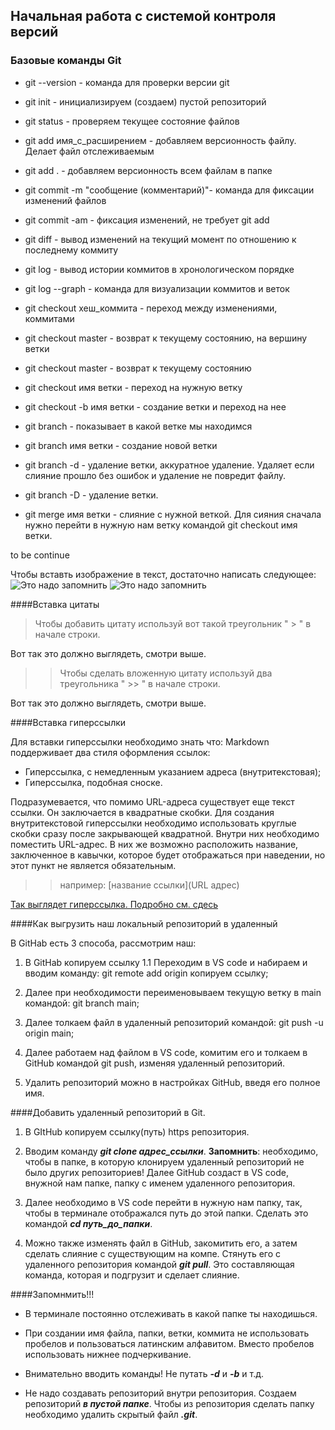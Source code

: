 ## Начальная работа с системой контроля версий

### Базовые команды Git
* git --version - команда для проверки версии git

* git init - инициализируем (создаем) пустой репозиторий

* git status - проверяем текущее состояние файлов

* git add имя_с_расширением - добавляем версионность файлу. Делает файл отслеживаемым

* git add . - добавляем версионность всем файлам в папке

* git commit -m "сообщение (комментарий)"- команда для фиксации изменений файлов

* git commit -am - фиксация изменений, не требует git add

* git diff - вывод изменений на текущий момент по отношению к последнему коммиту

* git log - вывод истории коммитов в хронологическом порядке

* git log --graph - команда для визуализации коммитов и веток

* git checkout хеш_коммита - переход между изменениями, коммитами

* git checkout master - возврат к текущему состоянию, на вершину ветки

* git checkout master - возврат к текущему состоянию

* git checkout имя ветки - переход на нужную ветку

* git checkout -b имя ветки - создание ветки и переход на нее

* git branch - показывает в какой ветке мы находимся

* git branch имя ветки - создание новой ветки

* git branch -d - удаление ветки, аккуратное удаление. Удаляет если слияние прошло без ошибок и удаление не повредит файлу.

* git branch -D - удаление ветки.

* git merge имя ветки - слияние с нужной веткой. Для сияния сначала нужно перейти в нужную нам ветку командой git checkout имя ветки.

to be continue

Чтобы вставть изображение в текст, достаточно написать следующее:
![Это надо запомнить](add.jpg)
![Это надо запомнить](commit.jpg)

####Вставка цитаты

>Чтобы добавить цитату используй вот такой треугольник " > " в начале строки.

Вот так это должно выглядеть, смотри выше.

>> Чтобы сделать вложенную цитату используй два треугольника " >> " в начале строки.

Вот так это должно выглядеть, смотри выше.

####Вставка гиперссылки

Для вставки гиперссылки необходимо знать что:
Markdown поддерживает два стиля оформления ссылок:

* Гиперссылка, с немедленным указанием адреса (внутритекстовая);
* Гиперссылка, подобная сноске.


Подразумевается, что помимо URL-адреса существует еще текст ссылки. Он заключается в квадратные скобки. Для создания внутритекстовой гиперссылки необходимо использовать круглые скобки сразу после закрывающей квадратной. Внутри них необходимо поместить URL-адрес. В них же возможно расположить название, заключенное в кавычки, которое будет отображаться при наведении, но этот пункт не является обязательным.

>>например: [название ссылки](URL адрес)

[Так выглядет гиперссылка. Подробно см. сдесь](https://gist.github.com/Jekins/2bf2d0638163f1294637#Links/)

####Как выгрузить наш локальный репозиторий в удаленный

В GitHab есть 3 способа, рассмотрим наш:

1. В GitHab копируем ссылку
1.1 Переходим в VS code и набираем и вводим команду:
git remote add origin копируем ссылку;

2. Далее при необходимости переименовываем текущую ветку в main командой:
git branch main;

3. Далее толкаем файл в удаленный репозиторий командой:
git push -u origin main;

4. Далее работаем над файлом в VS code, комитим его и толкаем в GitHub командой git push, изменяя удаленный репозиторий.

5. Удалить репозиторий можно в настройках GitHub, введя его полное имя.

####Добавить удаленный репозиторий в Git.

1. В GItHub копируем ссылку(путь) https репозитория.

2. Вводим команду __*git clone адрес_ссылки*__.
__Запомнить__: необходимо, чтобы в папке, в которую клонируем удаленный репозиторий не было других репозиториев!
Далее GitHub создаст в VS code, внужной нам папке, папку с именем удаленного репозитория.

3. Далее необходимо в VS code перейти в нужную нам папку, так, чтобы в терминале отображался путь до этой папки. Сделать это командой __*cd путь_до_папки*__.

4. Можно также изменять файл в GitHub, закомитить его, а затем сделать слияние с существующим на компе. Стянуть его с удаленного репозитория командой __*git pull*__. Это составляющая команда, которая и подгрузит и сделает слияние.

####Запомнмить!!!

* В терминале постоянно отслеживать в какой папке ты находишься.

* При создании имя файла, папки, ветки, коммита не использовать пробелов и пользоваться латинским алфавитом. Вместо пробелов использовать нижнее подчеркивание.
* Внимательно вводить команды! Не путать __*-d*__ и __*-b*__ и т.д.

* Не надо создавать репозиторий внутри репозитория. Создаем репозиторий __*в пустой папке*__. Чтобы из репозитория сделать папку необходимо удалить скрытый файл __*.git*__.